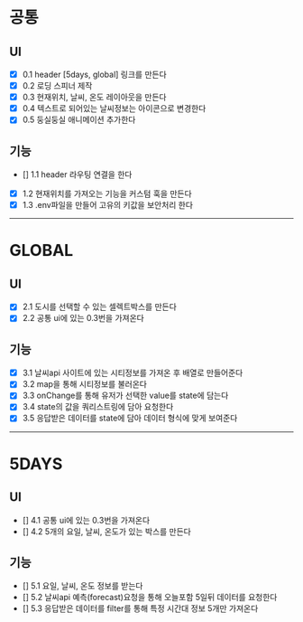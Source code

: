 

# 공통

## UI
- [x] 0.1 header [5days, global] 링크를 만든다
- [x] 0.2 로딩 스피너 제작
- [x] 0.3 현재위치, 날씨, 온도 레이아웃을 만든다
- [x] 0.4 텍스트로 되어있는 날씨정보는 아이콘으로 변경한다
- [x] 0.5 둥실둥실 애니메이션 추가한다

## 기능 
- [] 1.1 header 라우팅 연결을 한다
- [x] 1.2 현재위치를 가져오는 기능을 커스텀 훅을 만든다
- [x] 1.3 .env파일을 만들어 고유의 키값을 보안처리 한다

---

# GLOBAL

## UI
- [x] 2.1 도시를 선택할 수 있는 셀렉트박스를 만든다 
- [x] 2.2 공통 ui에 있는 0.3번을 가져온다

## 기능
- [x] 3.1 날씨api 사이트에 있는 시티정보를 가져온 후 배열로 만들어준다
- [x] 3.2 map을 통해 시티정보를 불러온다
- [x] 3.3 onChange를 통해 유저가 선택한 value를 state에 담는다
- [x] 3.4 state의 값을 쿼리스트링에 담아 요청한다
- [x] 3.5 응답받은 데이터를 state에 담아 데이터 형식에 맞게 보여준다

---

# 5DAYS

## UI
- [] 4.1 공통 ui에 있는 0.3번을 가져온다
- [] 4.2 5개의 요일, 날씨, 온도가 있는 박스를 만든다

## 기능
- [] 5.1 요일, 날씨, 온도 정보를 받는다
- [] 5.2 날씨api 예측(forecast)요청을 통해 오늘포함 5일뒤 데이터를 요청한다
- [] 5.3 응답받은 데이터를 filter를 통해 특정 시간대 정보 5개만 가져온다

 

